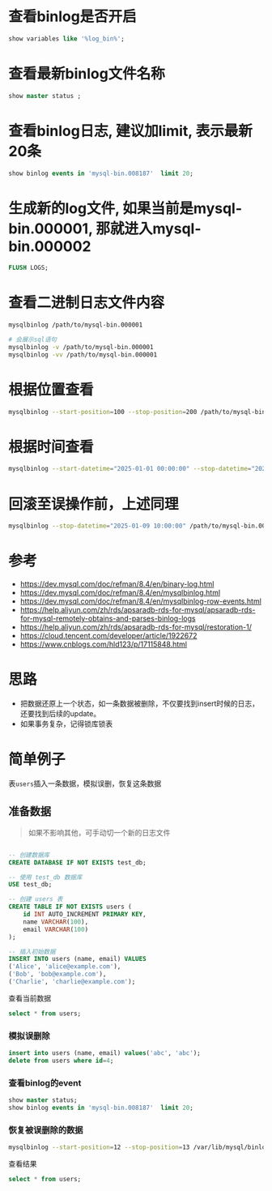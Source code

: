 # 查看binlog是否开启

```sql
show variables like '%log_bin%';
```

# 查看最新binlog文件名称

```sql
show master status ;
```

# 查看binlog日志, 建议加limit, 表示最新20条

```sql
show binlog events in 'mysql-bin.008187'  limit 20;
```

# 生成新的log文件, 如果当前是mysql-bin.000001, 那就进入mysql-bin.000002

```sql
FLUSH LOGS;
```

# 查看二进制日志文件内容

```bash
mysqlbinlog /path/to/mysql-bin.000001

# 会展示sql语句
mysqlbinlog -v /path/to/mysql-bin.000001
mysqlbinlog -vv /path/to/mysql-bin.000001
```

# 根据位置查看

```bash
mysqlbinlog --start-position=100 --stop-position=200 /path/to/mysql-bin.000001
```

# 根据时间查看

```bash
mysqlbinlog --start-datetime="2025-01-01 00:00:00" --stop-datetime="2025-01-02 00:00:00" /path/to/mysql-bin.000001
```

# 回滚至误操作前，上述同理

```bash
mysqlbinlog --stop-datetime="2025-01-09 10:00:00" /path/to/mysql-bin.000001 | mysql -u root -p your_database
```

# 参考

- https://dev.mysql.com/doc/refman/8.4/en/binary-log.html
- https://dev.mysql.com/doc/refman/8.4/en/mysqlbinlog.html
- https://dev.mysql.com/doc/refman/8.4/en/mysqlbinlog-row-events.html
- https://help.aliyun.com/zh/rds/apsaradb-rds-for-mysql/apsaradb-rds-for-mysql-remotely-obtains-and-parses-binlog-logs
- https://help.aliyun.com/zh/rds/apsaradb-rds-for-mysql/restoration-1/
- https://cloud.tencent.com/developer/article/1922672
- https://www.cnblogs.com/hld123/p/17115848.html


# 思路

- 把数据还原上一个状态，如一条数据被删除，不仅要找到insert时候的日志，还要找到后续的update。
- 如果事务复杂，记得锁库锁表
  
# 简单例子

表`users`插入一条数据，模拟误删，恢复这条数据

## 准备数据

> 如果不影响其他，可手动切一个新的日志文件


```sql

-- 创建数据库
CREATE DATABASE IF NOT EXISTS test_db;

-- 使用 test_db 数据库
USE test_db;

-- 创建 users 表
CREATE TABLE IF NOT EXISTS users (
    id INT AUTO_INCREMENT PRIMARY KEY,
    name VARCHAR(100),
    email VARCHAR(100)
);

-- 插入初始数据
INSERT INTO users (name, email) VALUES
('Alice', 'alice@example.com'),
('Bob', 'bob@example.com'),
('Charlie', 'charlie@example.com');

```

查看当前数据

```sql
select * from users;
```
### 模拟误删除

```sql
insert into users (name, email) values('abc', 'abc');
delete from users where id=4;
```

### 查看binlog的event

```sql
show master status;
show binlog events in 'mysql-bin.008187'  limit 20;
```

### 恢复被误删除的数据

```bash
mysqlbinlog --start-position=12 --stop-position=13 /var/lib/mysql/binlog.000001 | mysql
```

查看结果

```sql
select * from users;
```


